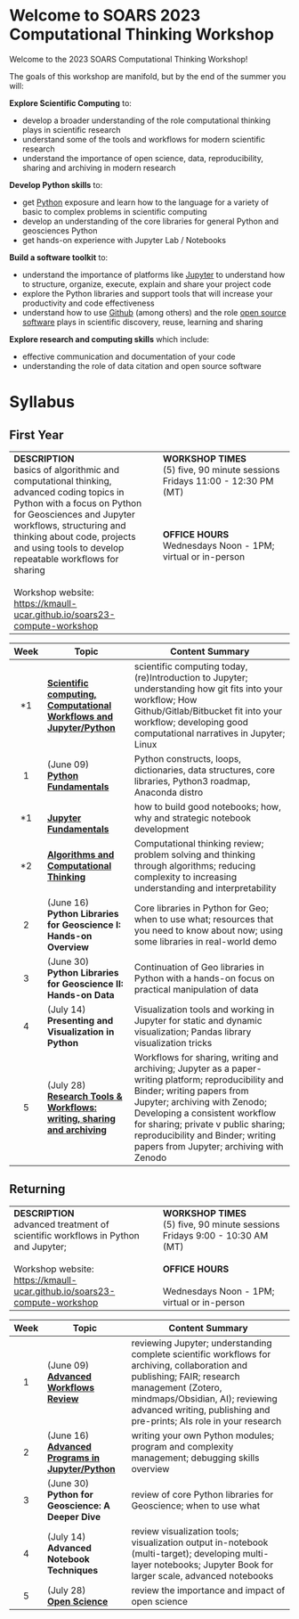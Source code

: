 Welcome to SOARS 2023 Computational Thinking Workshop
=====================================================


Welcome to the 2023 SOARS Computational Thinking Workshop!

The goals of this workshop are manifold, but by the end of the summer you will:

**Explore Scientific Computing** to:

* develop a broader understanding of the role computational thinking plays in scientific research
* understand some of the tools and workflows for modern scientific research
* understand the importance of open science, data, reproducibility, sharing and archiving in modern research

**Develop Python skills** to:

* get [Python](https://python.org) exposure and learn how to the language for a variety of basic to complex problems in scientific computing
* develop an understanding of the core libraries for general Python and geosciences Python
* get hands-on experience with Jupyter Lab / Notebooks

**Build a software toolkit** to: 

* understand the importance of platforms like [Jupyter](https://jupyter.org) to understand how to structure, organize, execute, explain and share your project code
* explore the Python libraries and support tools that will increase your productivity and code effectiveness
* understand how to use [Github](https://github.com) (among others) and the role [open source software]() plays in scientific discovery, reuse, learning and sharing 

**Explore research and computing skills** which include:
* effective communication and documentation of your code
* understanding the role of data citation and open source software

# Syllabus

## First Year

<table>
    <colgroup>
        <col style="width: 50%;">
        <col style="width: 10px">
        <col>
    </colgroup>
    <tr>
        <td valign="top">
<b>DESCRIPTION</b><br/>
basics of algorithmic and computational thinking, advanced coding topics in Python with a focus on Python for Geosciences and Jupyter workflows, structuring and thinking about code, projects and using tools to develop repeatable workflows for sharing
<br/><br/>
Workshop website: 
<a href="https://kmaull-ucar.github.io/soars23-compute-workshop">https://kmaull-ucar.github.io/soars23-compute-workshop</a> 
</a> 
        </td>
        <td></td>
        <td valign="top">
<b>WORKSHOP TIMES</b><br/>
(5) five, 90 minute sessions
<br/>
Fridays 11:00 - 12:30 PM (MT)

<br/><br/>
<b>OFFICE HOURS</b><br/>
Wednesdays Noon - 1PM; virtual or in-person
        </td>
    </tr>
</table>

|  **Week** | **Topic**             |   **Content Summary**      |
|:---------:|-----------------------|----------------------------|
|  *1    |   **[Scientific computing, Computational Workflows and Jupyter/Python](./week01a)** | scientific computing today, (re)Introduction to Jupyter; understanding how git fits into your workflow; How Github/Gitlab/Bitbucket fit into your workflow; developing good computational narratives in Jupyter; Linux |
|  1   | (June 09) <br/> **[Python Fundamentals](./week01b)**                    |  Python constructs, loops, dictionaries, data structures, core libraries, Python3 roadmap, Anaconda distro |
|  *1   | <br/> **[Jupyter Fundamentals](./week01c)**                    |  how to build good notebooks; how, why and strategic notebook development |
| *2  | **[Algorithms and Computational Thinking](./week02a.md)** |  	Computational thinking review; problem solving and thinking through algorithms; reducing complexity to increasing understanding and interpretability |
| 2 | (June 16) <br/> **Python Libraries for Geoscience I: Hands-on Overview**  | Core libraries in Python for Geo; when to use what; resources that you need to know about now; using some libraries in real-world demo |
|  3    | (June 30) <br/> **Python Libraries for Geoscience II: Hands-on Data**  | Continuation of Geo libraries in Python with a hands-on focus on practical manipulation of data |
|  4   | (July 14) <br/> **Presenting and Visualization in Python**  | Visualization tools and working in Jupyter for static and dynamic visualization; Pandas library visualization tricks |
|  5    | (July 28) <br/>**[Research Tools & Workflows: writing, sharing and archiving](./week05.md)** | Workflows for sharing, writing and archiving;  Jupyter as a paper-writing platform; reproducibility and Binder;  writing papers from Jupyter; archiving with Zenodo; Developing a consistent workflow for sharing; private v public sharing; reproducibility and Binder; writing papers from Jupyter; archiving with Zenodo |



## Returning 

<table >
    <colgroup>
        <col style="width: 50%;">
        <col style="width: 10px;">
        <col>
    </colgroup>
    <tr>
        <td valign="top">
        <b>DESCRIPTION</b><br/>
    advanced treatment of scientific workflows in Python and Jupyter;
    <br/>
    <br/>
    Workshop website: 
<a href="https://kmaull-ucar.github.io/soars23-compute-workshop">https://kmaull-ucar.github.io/soars23-compute-workshop</a 
        </td>
        <td></td>
        <td valign="top">
        <b>WORKSHOP TIMES</b><br/>
    (5) five, 90 minute sessions
    <br/>
    Fridays 9:00 - 10:30 AM (MT)
    <br/><br/>
        <b>OFFICE HOURS</b><br/><br/>
        Wednesdays Noon - 1PM; virtual or in-person
        </td>
    </tr>
</table>


|  **Week** | **Topic**             |   **Content Summary**      |
|:---------:|-----------------------|----------------------------|
|  1    | (June 09) <br/>   **[Advanced Workflows Review]()** | reviewing Jupyter; understanding complete scientific workflows for archiving, collaboration and publishing; FAIR; research management (Zotero, mindmaps/Obsidian, AI); reviewing advanced writing, publishing and pre-prints; AIs role in your research  |
|  2   | (June 16) <br/> **[Advanced Programs in Jupyter/Python]()** |  writing your own Python modules; program and complexity management; debugging skills overview |
| 3 | (June 30) <br/> **Python for Geoscience: A Deeper Dive**  | review of core  Python libraries for Geoscience; when to use what  |
|  4   | (July 14) <br/> **Advanced Notebook Techniques**  | review visualization tools;  visualization output in-notebook (multi-target); developing multi-layer notebooks; Jupyter Book for larger scale, advanced notebooks |
|  5    | (July 28) <br/>**[Open Science]()** | review the importance and impact of open science |
